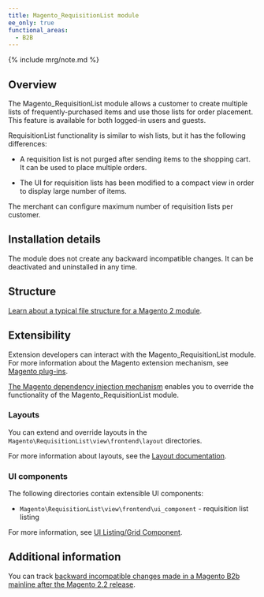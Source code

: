 ```yaml
---
title: Magento_RequisitionList module
ee_only: true
functional_areas:
  - B2B
---
```


{% include mrg/note.md %}

## Overview

The Magento_RequisitionList module allows a customer to create multiple lists of frequently-purchased items and use those lists for order placement. This feature is available for both logged-in users and guests.
 
RequisitionList functionality is similar to wish lists, but it has the following differences: 

* A requisition list is not purged after sending items to the shopping cart. It can be used to place multiple orders.

* The UI for requisition lists has been modified to a compact view in order to display large number of items. 

The merchant can configure maximum number of requisition lists per customer. 

## Installation details
 
The module does not create any backward incompatible changes. It can be deactivated and uninstalled in any time.
 
## Structure
 
[Learn about a typical file structure for a Magento 2 module](http://devdocs.magento.com/guides/v2.2/extension-dev-guide/build/module-file-structure.html).
 
## Extensibility
 
Extension developers can interact with the Magento_RequisitionList module. For more information about the Magento extension mechanism, see [Magento plug-ins](http://devdocs.magento.com/guides/v2.2/extension-dev-guide/plugins.html).
 
[The Magento dependency injection mechanism](http://devdocs.magento.com/guides/v2.2/extension-dev-guide/depend-inj.html) enables you to override the functionality of the Magento_RequisitionList module.

### Layouts
 
You can extend and override layouts in the `Magento\RequisitionList\view\frontend\layout` directories.

For more information about layouts, see the [Layout documentation](http://devdocs.magento.com/guides/v2.2/frontend-dev-guide/layouts/layout-overview.html).
 
### UI components

The following directories contain extensible UI components: 

* `Magento\RequisitionList\view\frontend\ui_component` - requisition list listing

For more information, see [UI Listing/Grid Component](http://devdocs.magento.com/guides/v2.2/ui-components/ui-listing-grid.html).

## Additional information
 
You can track [backward incompatible changes made in a Magento B2b mainline after the Magento 2.2 release](http://devdocs.magento.com/guides/v2.2/release-notes/changes/b2b_changes.html).
